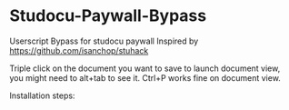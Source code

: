 # Studocu-Paywall-Bypass
Userscript Bypass for studocu paywall
Inspired by https://github.com/isanchop/stuhack

Triple click on the document you want to save to launch document view, you might need to alt+tab to see it.
Ctrl+P works fine on document view.

Installation steps:
